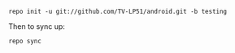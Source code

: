 
    repo init -u git://github.com/TV-LP51/android.git -b testing

Then to sync up:

    repo sync

